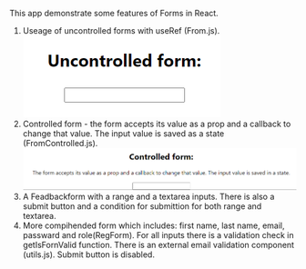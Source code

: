 This app demonstrate some features of Forms in React.
1. Useage of uncontrolled forms with useRef (From.js).![Alt text](image.png)
2. Controlled form - the form accepts its value as a prop and a callback to change that value. The input value is saved as a state (FromControlled.js).![Alt text](image-1.png)
3. A Feadbackform with a range and a textarea inputs. There is also a submit button and a condition for submittion for both range and textarea.
4. More compihended form which includes: first name, last name, email, passward and role(RegForm). For all inputs there is a validation check in getIsFornValid function. There is an external email validation component (utils.js). Submit button is disabled.